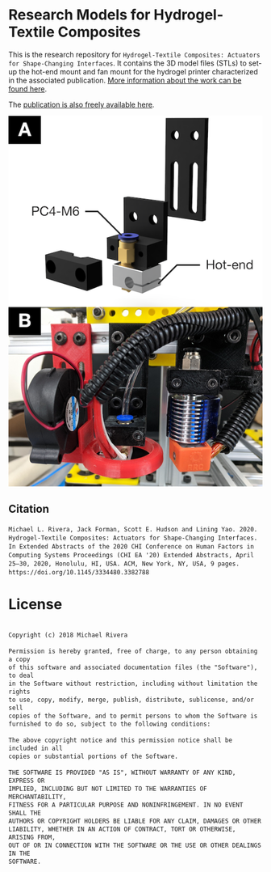 # Research Models for Hydrogel-Textile Composites

This is the research repository for `Hydrogel-Textile Composites: Actuators for Shape-Changing Interfaces`. It contains the 3D model files (STLs) to set-up the hot-end mount and fan mount for the hydrogel printer characterized in the associated publication. [More information about the work can be found here](https://mikeriv.com/research/hydrogel-textile-composites/).

The [publication is also freely available here](http://mikeriv.com/assets/research/hydrogel-textile-composites/chi20-hydrogel-textile-composites.pdf).


![mount_design]

## Citation
```Michael L. Rivera, Jack Forman, Scott E. Hudson and Lining Yao. 2020. Hydrogel-Textile Composites: Actuators for Shape-Changing Interfaces. In Extended Abstracts of the 2020 CHI Conference on Human Factors in Computing Systems Proceedings (CHI EA '20) Extended Abstracts, April 25–30, 2020, Honolulu, HI, USA. ACM, New York, NY, USA, 9 pages. https://doi.org/10.1145/3334480.3382788```

# License
```MIT License

Copyright (c) 2018 Michael Rivera

Permission is hereby granted, free of charge, to any person obtaining a copy
of this software and associated documentation files (the "Software"), to deal
in the Software without restriction, including without limitation the rights
to use, copy, modify, merge, publish, distribute, sublicense, and/or sell
copies of the Software, and to permit persons to whom the Software is
furnished to do so, subject to the following conditions:

The above copyright notice and this permission notice shall be included in all
copies or substantial portions of the Software.

THE SOFTWARE IS PROVIDED "AS IS", WITHOUT WARRANTY OF ANY KIND, EXPRESS OR
IMPLIED, INCLUDING BUT NOT LIMITED TO THE WARRANTIES OF MERCHANTABILITY,
FITNESS FOR A PARTICULAR PURPOSE AND NONINFRINGEMENT. IN NO EVENT SHALL THE
AUTHORS OR COPYRIGHT HOLDERS BE LIABLE FOR ANY CLAIM, DAMAGES OR OTHER
LIABILITY, WHETHER IN AN ACTION OF CONTRACT, TORT OR OTHERWISE, ARISING FROM,
OUT OF OR IN CONNECTION WITH THE SOFTWARE OR THE USE OR OTHER DEALINGS IN THE
SOFTWARE.
```


[mount_design]: https://github.com/mriveralee/hydrogel-textile-composite-parts/blob/master/imgs/hot-end-design-v3.png "Hydrogel PC4-M6 Hot-end Mount and Radial Fan Mount"
